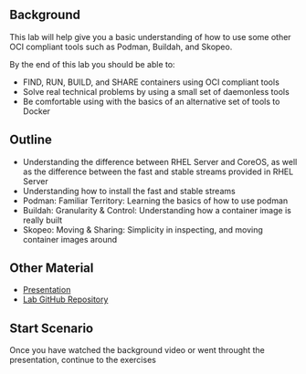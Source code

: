 ## Background
This lab will help give you a basic understanding of how to use some other OCI compliant tools such as Podman, Buildah, and Skopeo.

By the end of this lab you should be able to:
- FIND, RUN, BUILD, and SHARE containers using OCI compliant tools
- Solve real technical problems by using a small set of daemonless tools
- Be comfortable using with the basics of an alternative set of tools to Docker

## Outline
- Understanding the difference between RHEL Server and CoreOS, as well as the difference between the fast and stable streams provided in RHEL Server
- Understanding how to install the fast and stable streams
- Podman: Familiar Territory: Learning the basics of how to use podman
- Buildah: Granularity & Control: Understanding how a container image is really built
- Skopeo: Moving & Sharing: Simplicity in inspecting, and moving container images around

## Other Material
- [Presentation](https://goo.gl/h4VK7j)
- [Lab GitHub Repository](https://github.com/openshift-labs/learn-katacoda)

## Start Scenario
Once you have watched the background video or went throught the presentation, continue to the exercises
